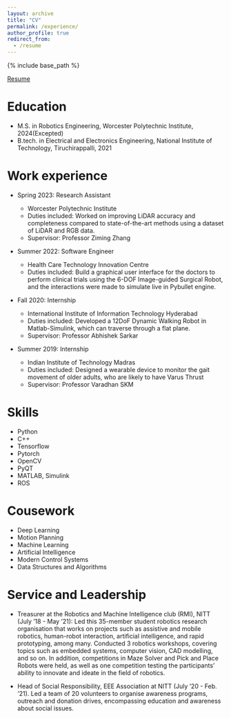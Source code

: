 ```yaml
---
layout: archive
title: "CV"
permalink: /experience/
author_profile: true
redirect_from:
  - /resume
---
```


{% include base_path %}

[Resume](http://jineshrs2398.github.io/files/resume.pdf)

Education
======
* M.S. in Robotics Engineering, Worcester Polytechnic Institute, 2024(Excepted)
* B.tech. in Electrical and Electronics Engineering, National Institute of Technology, Tiruchirappalli, 2021

Work experience
======
* Spring 2023: Research Assistant
  * Worcester Polytechnic Institute
  * Duties included: Worked on improving LiDAR accuracy and completeness compared to state-of-the-art methods using a dataset of LiDAR and RGB data.
  * Supervisor: Professor Ziming Zhang

* Summer 2022: Software Engineer
  * Health Care Technology Innovation Centre
  * Duties included: Build a graphical user interface for the doctors to perform clinical trials using the 6-DOF Image-guided Surgical Robot, and the interactions were made to simulate live in Pybullet engine.

* Fall 2020: Internship
  * International Institute of Information Technology Hyderabad
  * Duties included:  Developed a 12DoF Dynamic Walking Robot in Matlab-Simulink, which can traverse through a flat plane.
  * Supervisor: Professor Abhishek Sarkar

* Summer 2019: Internship
  * Indian Institute of Technology Madras
  * Duties included: Designed a wearable device to monitor the gait movement of older adults, who are likely to have Varus Thrust
  * Supervisor: Professor Varadhan SKM

Skills
======
* Python
* C++
* Tensorflow
* Pytorch
* OpenCV
* PyQT
* MATLAB, Simulink
* ROS

Cousework
======
* Deep Learning
* Motion Planning
* Machine Learning
* Artificial Intelligence
* Modern Control Systems
* Data Structures and Algorithms


Service and Leadership
======
* Treasurer at the Robotics and Machine Intelligence club (RMI), NITT (July ’18 - May ’21): Led this
35-member student robotics research organisation that works on projects such as assistive and mobile robotics,
human-robot interaction, artificial intelligence, and rapid prototyping, among many.
Conducted 3 robotics workshops, covering topics such as embedded systems, computer vision, CAD modelling,
and so on. In addition, competitions in Maze Solver and Pick and Place Robots were held, as well as one
competition testing the participants’ ability to innovate and ideate in the field of robotics.

* Head of Social Responsibility, EEE Association at NITT (July ’20 - Feb. ’21). Led a team of 20
volunteers to organise awareness programs, outreach and donation drives, encompassing education and
awareness about social issues.

